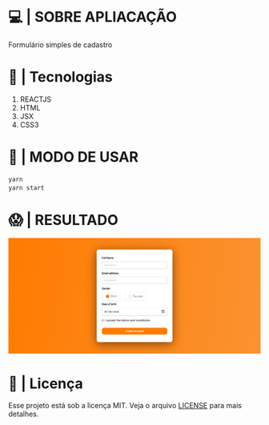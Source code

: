 # 💻 | SOBRE APLIACAÇÃO
Formulário simples de cadastro

# 🚀 | Tecnologias
1. REACTJS
1. HTML
1. JSX
1. CSS3

# :cowboy_hat_face: | MODO DE USAR
```sh
yarn
yarn start
```

# 😱 | RESULTADO
<img src='resource/ref.PNG'/>

# 📝 | Licença
Esse projeto está sob a licença MIT. Veja o arquivo [LICENSE](README.md) para mais detalhes.
